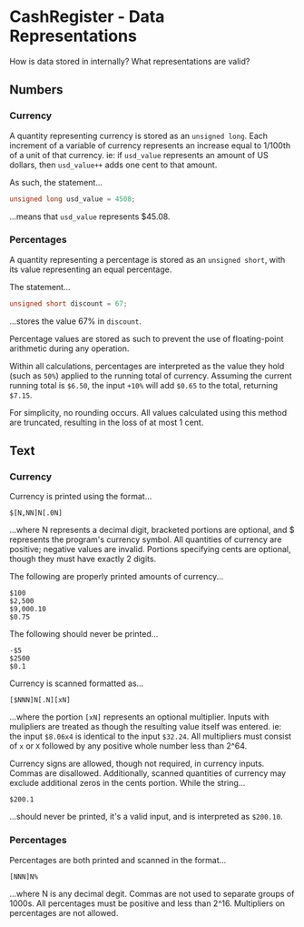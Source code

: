 # CashRegister - Data Representations
How is data stored in internally? What representations are valid?

## Numbers
### Currency
A quantity representing currency is stored as an `unsigned long`. 
Each increment of a variable of currency represents an increase equal to
1/100th of a unit of that currency. ie: if `usd_value` represents an 
amount of US dollars, then `usd_value++` adds one cent to that amount.

As such, the statement...
```c
unsigned long usd_value = 4508;
```
...means that `usd_value` represents $45.08.

### Percentages
A quantity representing a percentage is stored as an `unsigned short`,
with its value representing an equal percentage.

The statement...
```c
unsigned short discount = 67;
```
...stores the value 67% in `discount`. 

Percentage values are stored as such to prevent the use of 
floating-point arithmetic during any operation. 

Within all calculations, percentages are interpreted as the value
they hold (such as `50%`) applied to the running total of currency.
Assuming the current running total is `$6.50`, the input `+10%`
will add `$0.65` to the total, returning `$7.15`.

For simplicity, no rounding occurs. All values calculated using
this method are truncated, resulting in the loss of at most 1 cent.

## Text
### Currency
Currency is printed using the format...
```
$[N,NN]N[.0N]
```
...where N represents a decimal digit, bracketed portions are optional, and 
$ represents the program's currency symbol. All quantities of currency
are positive; negative values are invalid. Portions specifying cents are
optional, though they must have exactly 2 digits. 

The following are properly printed amounts of currency...
```
$100
$2,500
$9,000.10
$0.75
```

The following should never be printed...
```
-$5
$2500
$0.1
```

Currency is scanned formatted as...
```
[$NNN]N[.N][xN]
```
...where the portion `[xN]` represents an optional multiplier.
Inputs with mulipliers are treated as though the resulting value
itself was entered. ie: the input `$8.06x4` is identical to the 
input `$32.24`. All multipliers must consist of `x` or `X`
followed by any positive whole number less than 2^64. 

Currency signs are allowed, though not required, in currency inputs. Commas
are disallowed. Additionally, scanned quantities of currency may exclude additional 
zeros in the cents portion. While the string...

```
$200.1
```

...should never be printed, it's a valid input, and is interpreted as
`$200.10`.

### Percentages
Percentages are both printed and scanned in the format...
```
[NNN]N%
```
...where N is any decimal degit. Commas are not used to
separate groups of 1000s. All percentages must be positive
and less than 2^16. Multipliers on percentages are not allowed.
